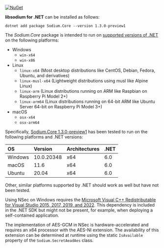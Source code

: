 [![NuGet](https://img.shields.io/nuget/vpre/Sodium.Core)](https://www.nuget.org/packages/Sodium.Core/1.3.0-preview1)

**libsodium for .NET** can be installed as follows:

    dotnet add package Sodium.Core --version 1.3.0-preview1

The *Sodium.Core* package is intended to run on
[supported versions of .NET](https://dotnet.microsoft.com/en-us/platform/support/policy/dotnet-core)
on the following platforms:

* Windows
    * `win-x64`
    * `win-x86`
* Linux
    * `linux-x64` (Most desktop distributions like CentOS, Debian, Fedora, Ubuntu, and derivatives)
    * `linux-musl-x64` (Lightweight distributions using musl like Alpine Linux)
    * `linux-arm` (Linux distributions running on ARM like Raspbian on Raspberry Pi Model 2+)
    * `linux-arm64` (Linux distributions running on 64-bit ARM like Ubuntu Server 64-bit on Raspberry Pi Model 3+)
* macOS
    * `osx-x64`
    * `osx-arm64`

Specifically,
[Sodium.Core 1.3.0-preview1](https://www.nuget.org/packages/Sodium.Core/1.3.0-preview1)
has been tested to run on the following platforms and .NET versions:

| OS       | Version    | Architectures | .NET |
|:---------|:---------- |:------------- |:-----|
| Windows  | 10.0.20348 | x64           | 6.0  |
| macOS    | 11.6       | x64           | 6.0  |
| Ubuntu   | 20.04      | x64           | 6.0  |

Other, similar platforms supported by .NET should work as well but have not been tested.

Using NSec on Windows requires the
[Microsoft Visual C++ Redistributable for Visual Studio 2015, 2017, 2019, and 2022](https://support.microsoft.com/en-us/help/2977003/the-latest-supported-visual-c-downloads).
This dependency is included in the .NET SDK but might
not be present, for example, when deploying a self-contained application.

The implementation of AES-GCM in NSec is hardware-accelerated and requires an
x64 processor with the AES-NI extension. The availability of this extension can
be determined at runtime using the static `IsAvailable` property of the
`Sodium.SecretAeadAes` class.
